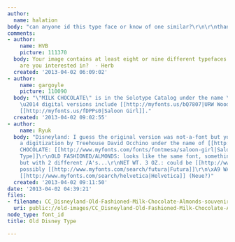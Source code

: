 ```yaml
---
author:
  name: halation
body: "can anyone id this type face or know of one similar?\r\n\r\nthank you!"
comments:
- author:
    name: HVB
    picture: 111370
  body: Your image contains at least eight or nine different typefaces. Which one(s)
    are you interested in?  - Herb
  created: '2013-04-02 06:09:02'
- author:
    name: gargoyle
    picture: 110090
  body: "\"MILK CHOCOLATE\" is in the Solotype Catalog under the name \"Roulette\"
    \u2014 digital versions include [[http://myfonts.us/bQ7807|URW Wood Type]] and
    [[http://myfonts.us/fDPPs0|Saloon Girl]]."
  created: '2013-04-02 09:02:55'
- author:
    name: Ryuk
  body: "Disneyland: I guess the original version was not-a-font but you could find
    a digitization by Treehouse David Occhino under the name of [[http://davidocchino.com/portfolio/typography/kingdom.html|Kingdom]]\r\nMILK
    CHOCOLATE: [[http://www.myfonts.com/fonts/fontmesa/saloon-girl|Saloon Girl]]/[[http://www.myfonts.com/fonts/urw/wood-type|Wood
    Type]]\r\nOLD FASHIONED/ALMONDS: looks like the same font, something like [[http://www.myfonts.com/fonts/urw/beton|Beton]]
    but with 2 different /A's...\r\nNET WT. 3 OZ.: could be [[http://www.myfonts.com/search/cheltenham|Cheltenham]]\r\ncomposition:
    possibly [[http://www.myfonts.com/search/futura|Futura]]\r\n\xA9 WALT DISNEY PRODUCTION:
    [[http://www.myfonts.com/search/helvetica|Helvetica]] (Neue?)"
  created: '2013-04-02 09:11:50'
date: '2013-04-02 04:39:21'
files:
- filename: CC_Disneyland-Old-Fashioned-Milk-Chocolate-Almonds-souvenir-chocolate-candy-bar-wrapper-1970s_Kallok.jpeg
  uri: public://old-images/CC_Disneyland-Old-Fashioned-Milk-Chocolate-Almonds-souvenir-chocolate-candy-bar-wrapper-1970s_Kallok.jpeg
node_type: font_id
title: Old Disney Type

---
```

